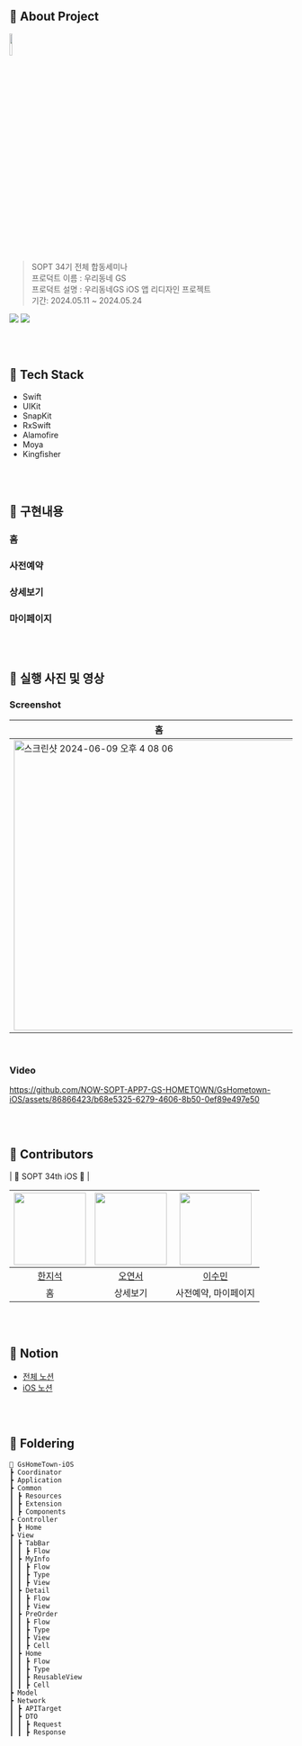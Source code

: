 ##  About Project
<img src="https://github.com/NOW-SOPT-APP7-GS-HOMETOWN/GsHometown-Android/assets/106955456/74553fee-2596-4cc3-aafd-80a89965ccdc" width =10% ><br>
> SOPT 34기 전체 합동세미나  
프로덕트 이름 : 우리동네 GS
<br> 프로덕트 설명 : 우리동네GS iOS 앱 리디자인 프로젝트
<br> 기간: 2024.05.11 ~ 2024.05.24


<img src="https://img.shields.io/badge/Swift-F05138?style=for-the-badge&logo=swift&logoColor=black"> <img src="https://img.shields.io/badge/UIKit-2396F3?style=for-the-badge&logo=uikit&logoColor=black">

<br>
<br>

##  Tech Stack
+ Swift
+ UIKit
+ SnapKit
+ RxSwift
+ Alamofire
+ Moya
+ Kingfisher

<br>
<br>

##  구현내용

### 홈

### 사전예약

### 상세보기

### 마이페이지

<br>
<br>

##  실행 사진 및 영상

### Screenshot

| 홈 | 사전예약 | 상세보기 | 마이페이지 |
|--------|--------|--------|--------|
|<img width="516" alt="스크린샷 2024-06-09 오후 4 08 06" src="https://github.com/NOW-SOPT-APP7-GS-HOMETOWN/GsHometown-iOS/assets/86866423/954ed148-f269-409c-8d61-8dc5c18f06ff"> | <img width="516" alt="스크린샷 2024-06-09 오후 4 08 25" src="https://github.com/NOW-SOPT-APP7-GS-HOMETOWN/GsHometown-iOS/assets/86866423/7b02fde0-ceef-4965-ba6f-83f7c4b9785b"> |<img width="516" alt="스크린샷 2024-06-09 오후 4 08 40" src="https://github.com/NOW-SOPT-APP7-GS-HOMETOWN/GsHometown-iOS/assets/86866423/380a3d80-47c7-4c50-ae7b-e99e6d9caf9f"> |<img width="516" alt="스크린샷 2024-06-09 오후 4 08 47" src="https://github.com/NOW-SOPT-APP7-GS-HOMETOWN/GsHometown-iOS/assets/86866423/4c1c2a55-02d5-4658-b8cc-a56904d7f0a8">

<br>

### Video

https://github.com/NOW-SOPT-APP7-GS-HOMETOWN/GsHometown-iOS/assets/86866423/b68e5325-6279-4606-8b50-0ef89e497e50

<br>
<br>

##  Contributors

| 🍎 SOPT 34th iOS 🍏 | 

|<img src="https://avatars.githubusercontent.com/u/49385546?v=4" width="128" />|<img src="https://avatars.githubusercontent.com/u/84556636?v=4" width="128" />|<img src="https://avatars.githubusercontent.com/u/86866423?v=4" width="128" />|
|:---------:|:---------:|:---------:|
|[한지석](https://github.com/sozohoy)|[오연서](https://github.com/oyslucy)|[이수민](https://github.com/cirtuare)|
| 홈 | 상세보기 | 사전예약, 마이페이지 |
<br>
<br>

##  Notion
+ [전체 노션](https://www.notion.so/sopt-official/7-30d8412085de4383a86f6f8252fe25fe?pvs=4)
+ [iOS 노션](https://www.notion.so/sopt-official/2-8c31b018df5641d09d2a6e92320cd874?pvs=4)

<br>
<br>

##  Foldering
```
📂 GsHomeTown-iOS
┣ Coordinator
┣ Application
┣ Common
┃ ┣ Resources
┃ ┣ Extension
┃ ┣ Components
┣ Controller
┃ ┣ Home
┣ View
┃ ┣ TabBar
┃ ┃ ┣ Flow
┃ ┣ MyInfo
┃ ┃ ┣ Flow
┃ ┃ ┣ Type
┃ ┃ ┣ View
┃ ┣ Detail
┃ ┃ ┣ Flow
┃ ┃ ┣ View
┃ ┣ PreOrder
┃ ┃ ┣ Flow
┃ ┃ ┣ Type
┃ ┃ ┣ View
┃ ┃ ┣ Cell
┃ ┣ Home
┃ ┃ ┣ Flow
┃ ┃ ┣ Type
┃ ┃ ┣ ReusableView
┃ ┃ ┣ Cell
┣ Model
┣ Network
┃ ┣ APITarget
┃ ┣ DTO
┃ ┃ ┣ Request
┃ ┃ ┣ Response
```
<br>


